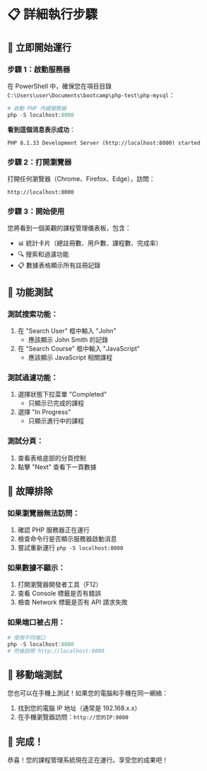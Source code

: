 # 📋 詳細執行步驟

## 🚀 立即開始運行

### 步驟 1：啟動服務器
在 PowerShell 中，確保您在項目目錄 `C:\Users\user\Documents\bootcamp\php-test\php-mysql`：

```powershell
# 啟動 PHP 內建服務器
php -S localhost:8000
```

**看到這個消息表示成功**：
```
PHP 8.1.33 Development Server (http://localhost:8000) started
```

### 步驟 2：打開瀏覽器
打開任何瀏覽器（Chrome、Firefox、Edge），訪問：
```
http://localhost:8000
```

### 步驟 3：開始使用
您將看到一個美觀的課程管理儀表板，包含：
- 📊 統計卡片（總註冊數、用戶數、課程數、完成率）
- 🔍 搜索和過濾功能
- 📋 數據表格顯示所有註冊記錄

## 🎯 功能測試

### 測試搜索功能：
1. 在 "Search User" 框中輸入 "John" 
   - 應該顯示 John Smith 的記錄
2. 在 "Search Course" 框中輸入 "JavaScript"
   - 應該顯示 JavaScript 相關課程

### 測試過濾功能：
1. 選擇狀態下拉菜單 "Completed"
   - 只顯示已完成的課程
2. 選擇 "In Progress"
   - 只顯示進行中的課程

### 測試分頁：
1. 查看表格底部的分頁控制
2. 點擊 "Next" 查看下一頁數據

## 🔧 故障排除

### 如果瀏覽器無法訪問：
1. 確認 PHP 服務器正在運行
2. 檢查命令行是否顯示服務器啟動消息
3. 嘗試重新運行 `php -S localhost:8000`

### 如果數據不顯示：
1. 打開瀏覽器開發者工具（F12）
2. 查看 Console 標籤是否有錯誤
3. 檢查 Network 標籤是否有 API 請求失敗

### 如果端口被占用：
```powershell
# 使用不同端口
php -S localhost:8080
# 然後訪問 http://localhost:8080
```

## 📱 移動端測試
您也可以在手機上測試！如果您的電腦和手機在同一網絡：
1. 找到您的電腦 IP 地址（通常是 192.168.x.x）
2. 在手機瀏覽器訪問：`http://您的IP:8000`

## 🎉 完成！
恭喜！您的課程管理系統現在正在運行。享受您的成果吧！